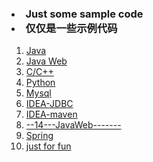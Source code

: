<h3><li>Just some sample code</br><li>仅仅是一些示例代码</h3>
<ol>
<li><a href="https://github.com/GIIHHAIRWTW/Java">Java</a></li>
<li><a href="https://github.com/GIIHHAIRWTW/JavaWeb">Java Web</a></li>
<li><a href="https://github.com/GIIHHAIRWTW/C-Cpp">C/C++</a></li>
<li><a href="https://github.com/GIIHHAIRWTW/Python">Python</a></li>
<li><a href="https://github.com/GIIHHAIRWTW/MySQL">Mysql</a></li>
<li><a href="https://github.com/GIIHHAIRWTW/IDEA-JDBC">IDEA-JDBC</a></li>
<li><a href="https://github.com/GIIHHAIRWTW/IDEA-maven">IDEA-maven</a></li>
<li><a href="https://github.com/GIIHHAIRWTW/--14---JavaWeb-------">--14---JavaWeb-------</a></li>
<li><a href="https://github.com/GIIHHAIRWTW/Spring">Spring</a></li>
<li><a href="https://github.com/GIIHHAIRWTW/Just-for-fun">just for fun</a></li>
</ol>